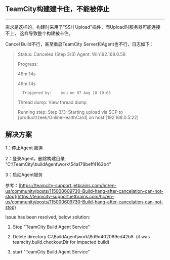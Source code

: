 ## TeamCity构建建卡住，不能被停止

---

需求是这样的，构建时采用了"SSH Upload"插件，而Upload时服务器可能连接不上， 这样导致整个构建被卡住。

Cancel Build不行，甚至重启TeamCity Server和Agent也不行，日志如下：

> Status:     Canceled \(Step 3/3\)    Agent:    Win192.168.0.58
>
> Progress:
>
> 49m:14s
>
> 49m:14s
>
> ```
>   Triggered by:    you on 07 Aug 18 19:03
> ```
>
> Thread dump:    View thread dump
>
> Running step:    Step 3/3: Starting upload via SCP to \[product/zeek/OnlineHealthCard\] on host \[192.168.0.5:22\]

## 解决方案

1：停止Agent 服务

2：登录Agent，删除构建目录 "C:\TeamCity\buildAgent\work\54a179beff4162b4"

3：启动Agent服务





参考：[https://teamcity-support.jetbrains.com/hc/en-us/community/posts/115000609730-Build-hang-after-cancelation-can-not-stop](https://teamcity-support.jetbrains.com/hc/en-us/community/posts/115000609730-Build-hang-after-cancelation-can-not-stop)



Issue has been resolved, below solution:

1. Stop "TeamCity Build Agent Service"

2. Delete directory C:\BuildAgent\work\8d9d402069ed42b8  \(it was teamcity.build.checkoutDir for impacted build\)

3. start "TeamCity Build Agent Service"



